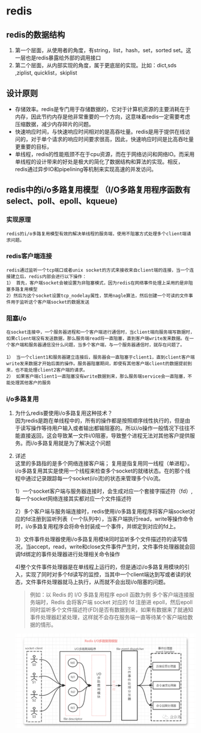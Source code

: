 # redis    
## redis的数据结构    
1. 第一个层面，从使用者的角度，有string，list，hash，set，sorted set。这一层也是redis暴露给外部的调用接口
2. 第二个层面，从内部实现的角度，属于更底层的实现。比如：dict,sds
,ziplist, quicklist，skiplist

## 设计原则     
* 存储效率。redis是专门用于存储数据的，它对于计算机资源的主要消耗在于内存，因此节约内存是他非常重要的一个方向，这意味着redis一定需要考虑压缩数据，减少内存碎片的问题。
* 快速响应时间，与快速响应时间相对的是高吞吐量。redis是用于提供在线访问的，对于单个请求的响应时间要求很高，因此，快速响应时间是比高吞吐量更重要的目标，
* 单线程，redis的性能瓶颈不在于cpu资源，而在于网络访问和网络IO。而采用单线程的设计带来的好处是极大的简化了数据结构和算法的实现。相反，redis通过异步IO和pipelining等机制来实现高速的并发访问。

## redis中的i/o多路复用模型   （I/O多路复用程序函数有 select、poll、epoll、kqueue)
### 实现原理        
    redis的i/o多路复用模型有效的解决单线程的服务端，使用不阻塞方式处理多个client端请求问题。
### redis客户端连接
    redis通过监听一个tcp端口或者unix socket的方式来接收来自client端的连接，当一个连接建立后，redis内部会进行以下操作：  
    1） 首先，客户端socket会被设置为非阻塞模式，因为redis在网络事件处理上采用的是非阻塞多路复用模型     
    2）然后为这个socket设置tcp_nodelay属性，禁用nagle算法，然后创建一个可读的文件事件用于监听这个客户端socket的数据发送

### 阻塞i/o     
    在socket连接中，一个服务器进程和一个客户端进行通信时，当client端向服务端写数据时，如果client端没有发送数据，那么服务端read将一直阻塞，直到客户端write发来数据。在一个客户端和服务器通信没什么问题，当多个客户端，与一个服务器通信时，就存在问题了。

    1） 当一个client1和服务器建立连接后，服务器会一直阻塞于client1，直到client客户端write发来数据才开始后面的操作。服务器阻塞期间，即使有其他客户端client的数据提前到来，也不能处理client2客户端的请求。    
    2） 如果客户端client1一直阻塞没有write数据到来，那么服务端service会一直阻塞，不能处理其他客户的服务

### i/o多路复用     
1. 为什么redis要使用i/o多路复用这种技术？   
    因为redis是跑在单线程中的，所有的操作都是按照顺序线性执行的，但是由于读写操作等待用户输入或者输出都输阻塞的。所以i/o操作一般情况下往往不能直接返回，这会导致某一文件i/0阻塞，导致整个进程无法对其他客户提供服务。而i/o多路复用就是为了解决这个问题      
2. 详述     
    这里的多路指的是多个网络连接客户端； 复用是指复用同一线程（单进程）。i/o多路复用其实是使用一个线程来检查多个socket的就绪状态。在的那个线程中通过记录跟踪每一个socket(i/o流)的状态来管理多个i/o流。
    
    1）一个socket客户端与服务器连接时，会生成对应一个套接字描述符（fd）,每一个socket网络连接其实都对应一个文件描述符

    2）多个客户端与服务端连接时，redis使用i/o多路复用程序将客户端socket对应的fd注册到监听列表（一个队列中），当客户端执行read，write等操作命令时，i/o多路复用程序会将命令封装成一个事件，并绑定到对应的fd上。

    3）文件事件处理器使用i/o多路复用模块同时监听多个文件描述符的读写情况，当accept，read，write和close文件事件产生时，文件事件处理器就会回调fd绑定的事件处理器进行处理相关命令操作

    4)整个文件事件处理器是在单线程上运行的，但是通过i/o多路复用模块的引入，实现了同时对多个fd读写的监控，当其中一个client端达到写或者读的状态，文件事件处理器就马上执行，从而就不会出现i/o阻塞的问题。

    > 例如：以 Redis 的 I/O 多路复用程序 epoll 函数为例
    多个客户端连接服务端时，Redis 会将客户端 socket 对应的 fd 注册进 epoll，然后epoll同时监听多个文件描述符(FD)是否有数据到来，如果有数据来了就通知事件处理器赶紧处理，这样就不会存在服务端一直等待某个客户端给数据的情形。


    ![avatar](redis.png)
